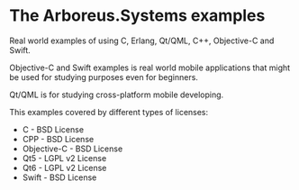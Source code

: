 # The Arboreus.Systems examples

Real world examples of using C, Erlang, Qt/QML, C++, Objective-C and Swift.

Objective-C and Swift examples is real world mobile applications that might be used for studying purposes even for beginners.

Qt/QML is for studying cross-platform mobile developing.

This examples covered by different types of licenses:

* C - BSD License
* CPP - BSD License
* Objective-C - BSD License
* Qt5 - LGPL v2 License
* Qt6 - LGPL v2 License
* Swift - BSD License